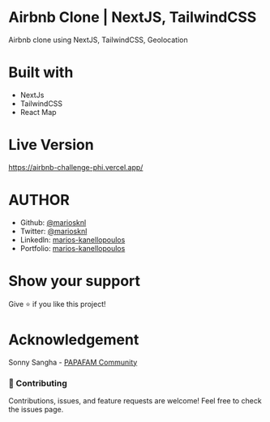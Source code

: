 # Airbnb Clone | NextJS, TailwindCSS

Airbnb clone using NextJS, TailwindCSS, Geolocation


# Built with

- NextJs
- TailwindCSS
- React Map

# Live Version

https://airbnb-challenge-phi.vercel.app/

# AUTHOR

- Github: [@mariosknl](https://github.com/mariosknl)
- Twitter: [@mariosknl](https://twitter.com/MariosKnl)
- Linkedln: [marios-kanellopoulos](https://www.linkedin.com/in/marios-kanellopoulos)
- Portfolio: [marios-kanellopoulos](https://marioskanellopoulos.com/)

# Show your support

Give ⭐️ if you like this project!

# Acknowledgement

Sonny Sangha - [PAPAFAM Community](https://www.papareact.com)

### 🤝 Contributing

Contributions, issues, and feature requests are welcome!
Feel free to check the issues page.


